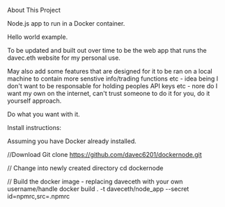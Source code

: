 About This Project

Node.js app to run in a Docker container.

Hello world example.

To be updated and built out over time to be the web app that runs the davec.eth website for my personal use.

May also add some features that are designed for it to be ran on a local machine to contain more senstive info/trading functions etc - idea being I don't want to be responsable for holding peoples API keys etc - nore do I want my own on the internet, can't trust someone to do it for you, do it yourself approach.

Do what you want with it.

Install instructions:

Assuming you have Docker already installed.

//Download
Git clone https://github.com/davec6201/dockernode.git

// Change into newly created directory 
cd dockernode

// Build the docker image - replacing daveceth with your own username/handle
docker build . -t daveceth/node_app --secret id=npmrc,src=.npmrc






